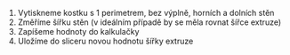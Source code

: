 1. Vytiskneme kostku s 1 perimetrem, bez výplně, horních a dolních stěn
2. Změříme šířku stěn (v ideálním případě by se měla rovnat šířce extruze)
3. Zapíšeme hodnoty do kalkulačky
4. Uložíme do sliceru novou hodnotu šířky extruze
